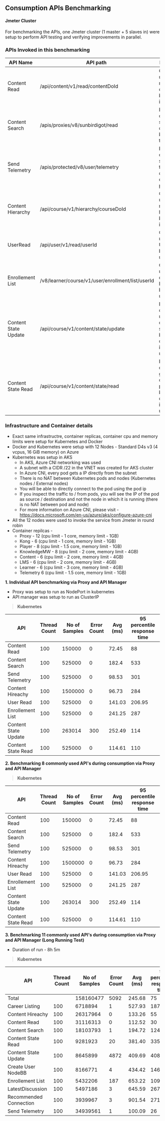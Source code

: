 ##  Consumption APIs Benchmarking

#### Jmeter Cluster
For benchmarking the APIs, one Jmeter cluster (1 master + 5 slaves in) were setup to perform API testing and verifying improvements in parallel.

### APIs Invoked in this benchmarking

| API Name             | API path                                         | Description                                                                         | 
|----------------------|--------------------------------------------------|-------------------------------------------------------------------------------------| 
| Content Read         | /api/content/v1/read/contentDoId                 | GET API call used to read a content based on do id's                                | 
| Content Search       | /apis/proxies/v8/sunbirdigot/read                | POST API call used to search content based on the course                            | 
| Send Telemetry       | /apis/protected/v8/user/telemetry                | POST API call which sends telemetry data with compressed payload                    | 
| Content Hierarchy    | /api/course/v1/hierarchy/courseDoId              | GET API call used to read course hierarchy based on do id's                         | 
| UserRead             | /api/user/v1/read/userId                         | GET API call used to User details based on userIds                                  | 
| Enrollement List     | /v8/learner/course/v1/user/enrollment/list/userId| GET API call used to get course Enrollment based on userIds                         | 
| Content State Update | /api/course/v1/content/state/update              | PATCH API call used to update the content sataus based on content do ids and userIds| 
| Content State Read   | /api/course/v1/content/state/read                | POST API call used to get the content progress based on course do ids and userIds   | 


### Infrastructure and Container details
* Exact same infrastructre, container replicas, container cpu and memory limits were setup for Kubernetes and Docker
* Docker and Kubernetes were setup with 12 Nodes - Standard D4s v3 (4 vcpus, 16 GiB memory) on Azure
* Kubernetes was setup in AKS
  * In AKS, Azure CNI networking was used
  * A subnet with a CIDR /22 in the VNET was created for AKS cluster
  * In Azure CNI, every pod gets a IP directly from the subnet
  * There is no NAT between Kubernetes pods and nodes (Kubernetes nodes / External nodes)
  * You will be able to directly connect to the pod using the pod ip
  * If you inspect the traffic to / from pods, you will see the IP of the pod as source / destination and not the node in which it is running (there is no NAT between pod and node)
  * For more information on Azure CNI, please visit - https://docs.microsoft.com/en-us/azure/aks/configure-azure-cni
* All the 12 nodes were used to invoke the service from Jmeter in round robin
* Container repilcas -
  * Proxy - 12 (cpu limit - 1 core, memory limit - 1GB)
  * Kong - 6 (cpu limit - 1 core, memory limit - 1GB)
  * Player - 8 (cpu limit - 1.5 core, memory limit - 1GB)
  * KnowledgeMW - 8 (cpu limit - 2 core, memory limit - 4GB)
  * Content - 6 (cpu limit - 2 core, memory limit - 4GB)
  * LMS - 6 (cpu limit - 2 core, memory limit - 4GB)
  * Learner - 6 (cpu limit - 3 core, memory limit - 4GB)
  * Telemetry 6 (cpu limit - 1.5 core, memory limit - 1GB)


**1. Individual API benchmarking via Proxy and API Manager**
* Proxy was setup to run as NodePort in kubernetes
* API manager was setup to run as ClusterIP

>**Kubernetes**

| API            | Thread Count | No of Samples | Error Count | Avg (ms) | 95 percentile response time | 99 percentile response time| Throughput (req/sec) | 
|----------------------|--------------|---------------|-------------|----------|----------|----------|----------------------| 
| Content Read         | 100          | 150000        | 0           | 72.45    | 88       | 337.69   | 1759.49              | 
| Content Search       | 100          | 525000        | 0           | 182.4    | 533      | 1347.98  | 564.18               | 
| Send Telemetry       | 100          | 525000        | 0           | 98.53    | 301      | 553.99   | 1039.04              | 
| Content Hireachy     | 100          | 1500000       | 0           | 96.73    | 284      | 542      | 1407.97              | 
| User Read            | 100          | 525000        | 0           | 141.03   | 206.95   | 2390.97  | 727.03               | 
| Enrollement List     | 100          | 525000        | 0           | 241.25   | 287      | 2361.99  | 431                  | 
| Content State Update | 100          | 263014        | 300         | 252.49   | 114      | 474      | 309.97               | 
| Content State Read   | 100          | 525000        | 0           | 114.61   | 110      | 552.67   | 894.97               | 




**2. Benchmarking 8 commonly used API's during consumption via Proxy and API Manager**

>**Kubernetes**


| API            | Thread Count | No of Samples | Error Count | Avg (ms) | 95 percentile response time | 99 percentile response time| Throughput (req/sec) | 
|----------------------|--------------|---------------|-------------|----------|----------|----------|----------------------| 
| Content Read         | 100          | 150000        | 0           | 72.45    | 88       | 337.69   | 1759.49              | 
| Content Search       | 100          | 525000        | 0           | 182.4    | 533      | 1347.98  | 564.18               | 
| Send Telemetry       | 100          | 525000        | 0           | 98.53    | 301      | 553.99   | 1039.04              | 
| Content Hireachy     | 100          | 1500000       | 0           | 96.73    | 284      | 542      | 1407.97              | 
| User Read            | 100          | 525000        | 0           | 141.03   | 206.95   | 2390.97  | 727.03               | 
| Enrollement List     | 100          | 525000        | 0           | 241.25   | 287      | 2361.99  | 431                  | 
| Content State Update | 100          | 263014        | 300         | 252.49   | 114      | 474      | 309.97               | 
| Content State Read   | 100          | 525000        | 0           | 114.61   | 110      | 552.67   | 894.97               | 





**3. Benchmarking 11 commonly used API's during consumption via Proxy and API Manager (Long Running Test)**
* Duration of run - 8h 5m

>**Kubernetes**

| API               | Thread Count | No of Samples | Error Count | Avg (ms) | 95 percentile response time | 99 percentile response time | Throughput (req/sec) | 
|-----------------------|--------------|---------------|-------------|----------|-----------------------------|-----------------------------|----------------------| 
| Total                 |              | 158160477     | 5092        | 245.68   | 75                          | 117                         | 5474.88              | 
| Career Listing        | 100          | 6718894       | 1           | 527.93   | 187                         | 331.99                      | 232.58               | 
| Content Hireachy      | 100          | 26317964      | 0           | 133.26   | 55                          | 75                          | 911.03               | 
| Content Read          | 100          | 31116313      | 0           | 112.52   | 30                          | 56                          | 1077.13              | 
| Content Search        | 100          | 18103793      | 1           | 194.72   | 124                         | 185                         | 626.68               | 
| Content State Read    | 100          | 9281923       | 20          | 381.40   | 335                         | 1447.88                     | 321.30               | 
| Content State Update  | 100          | 8645899       | 4872        | 409.69   | 408                         | 1586.97                     | 299.29               | 
| Create User NodeBB    | 100          | 8166771       | 4           | 434.42   | 146                         | 258                         | 282.70               | 
| Enrollement List      | 100          | 5432206       | 187         | 653.22   | 1096.90                     | 2907                        | 188.04               | 
| LatestDiscussion      | 100          | 5497186       | 3           | 645.59   | 267                         | 484                         | 190.29               | 
| Recommended Connection| 100          | 3939967       | 3           | 901.54   | 271                         | 785.96                      | 136.39               |
| Send Telemetry        | 100          | 34939561      | 1           | 100.09   | 26                          | 37                          | 1209.47              |
